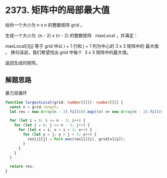 # 2373. 矩阵中的局部最大值

给你一个大小为 n x n 的整数矩阵 grid 。

生成一个大小为  (n - 2) x (n - 2) 的整数矩阵   maxLocal ，并满足：

maxLocal[i][j] 等于 grid 中以 i + 1 行和 j + 1 列为中心的 3 x 3 矩阵中的 最大值 。
换句话说，我们希望找出 grid 中每个  3 x 3 矩阵中的最大值。

返回生成的矩阵。

## 解题思路

暴力双循环

```ts
function largestLocal(grid: number[][]): number[][] {
  const n = grid.length;
  let res = new Array(n - 2).fill(0).map((v) => new Array(n - 2).fill(0));

  for (let i = 0; i <= n - 3; i++) {
    for (let j = 0; j <= n - 3; j++) {
      for (let x = i; x < i + 3; x++) {
        for (let y = j; y < j + 3; y++) {
          res[i][j] = Math.max(res[i][j], grid[x][y]);
        }
      }
    }
  }

  return res;
}
```
